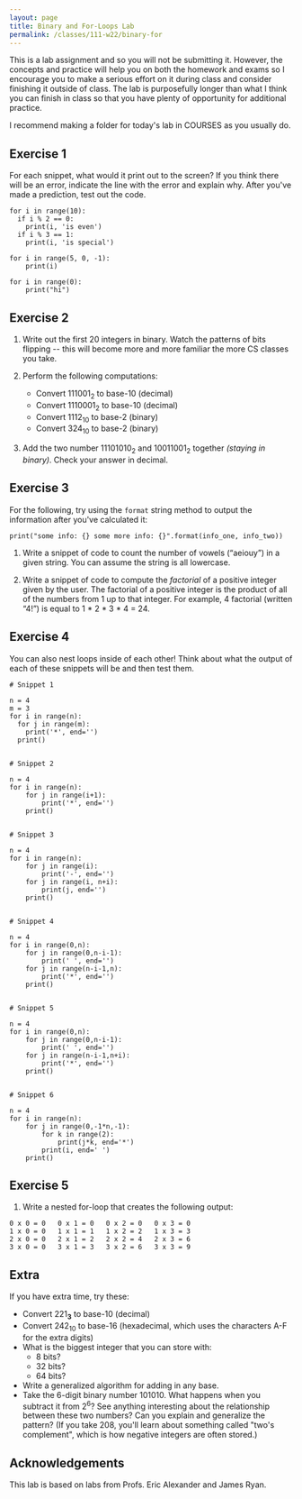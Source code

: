 ```yaml
---
layout: page
title: Binary and For-Loops Lab 
permalink: /classes/111-w22/binary-for
---
```


This is a lab assignment and so you will not be submitting it.
However, the concepts and practice will help you on both the homework and exams so I encourage you to make a serious effort on it during class and consider finishing it outside of class.
The lab is purposefully longer than what I think you can finish in class so that you have plenty of opportunity for additional practice.

I recommend making a folder for today's lab in COURSES as you usually do.

## Exercise 1
For each snippet, what would it print out to the screen? If you think there will be an error, indicate the line with the error and explain why.
After you've made a prediction, test out the code.

``` 
for i in range(10):  
  if i % 2 == 0:  
    print(i, 'is even')  
  if i % 3 == 1:  
    print(i, 'is special')
```


```
for i in range(5, 0, -1):
    print(i)
```

```
for i in range(0):
    print("hi")
```

## Exercise 2
1. Write out the first 20 integers in binary. Watch the patterns of bits flipping -- this will become more and more familiar the more CS classes you take.

2. Perform the following computations:

    * Convert 111001<sub>2</sub> to base-10 (decimal)
    * Convert 1110001<sub>2</sub> to base-10 (decimal)
    * Convert 1112<sub>10</sub> to base-2 (binary)
    * Convert 324<sub>10</sub> to base-2 (binary)

3. Add the two number 11101010<sub>2</sub> and 10011001<sub>2</sub> together *(staying in binary)*. Check your answer in decimal. 

## Exercise 3

For the following, try using the `format` string method to output the information after you've calculated it:
```
print("some info: {} some more info: {}".format(info_one, info_two))
```

1. Write a snippet of code to count the number of vowels (“aeiouy”) in a given string. You can assume the string is all lowercase.

2. Write a snippet of code to compute the *factorial* of a positive integer given by the user. The factorial of a positive integer is the product of all of the numbers from 1 up to that integer. For example, 4 factorial (written “4!”) is equal to 1 * 2 * 3 * 4 = 24.


## Exercise 4
You can also nest loops inside of each other!
Think about what the output of each of these snippets will be and then test them.

```
# Snippet 1

n = 4
m = 3
for i in range(n):
  for j in range(m):
    print('*', end='')
  print()


# Snippet 2

n = 4
for i in range(n):
    for j in range(i+1):
        print('*', end='')
    print()


# Snippet 3

n = 4
for i in range(n):
    for j in range(i):
        print('-', end='')
    for j in range(i, n+i):
        print(j, end='')
    print()


# Snippet 4

n = 4
for i in range(0,n):
    for j in range(0,n-i-1):
        print(' ', end='')
    for j in range(n-i-1,n):
        print('*', end='')
    print()


# Snippet 5

n = 4
for i in range(0,n):
    for j in range(0,n-i-1):
        print(' ', end='')
    for j in range(n-i-1,n+i):
        print('*', end='')
    print()


# Snippet 6

n = 4
for i in range(n):
    for j in range(0,-1*n,-1):
        for k in range(2):
            print(j*k, end='*')
        print(i, end=' ')
    print()
```

## Exercise 5

1. Write a nested for-loop that creates the following output:
```
0 x 0 = 0   0 x 1 = 0   0 x 2 = 0   0 x 3 = 0
1 x 0 = 0   1 x 1 = 1   1 x 2 = 2   1 x 3 = 3
2 x 0 = 0   2 x 1 = 2   2 x 2 = 4   2 x 3 = 6
3 x 0 = 0   3 x 1 = 3   3 x 2 = 6   3 x 3 = 9
```


## Extra
If you have extra time, try these:

* Convert 221<sub>**3**</sub> to base-10 (decimal)
* Convert 242<sub>10</sub> to base-16 (hexadecimal, which uses the characters A-F for the extra digits)
* What is the biggest integer that you can store with:
    * 8 bits?
    * 32 bits?
    * 64 bits?
* Write a generalized algorithm for adding in any base.
* Take the 6-digit binary number 101010. What happens when you subtract it from 2<sup>6</sup>? See anything interesting about the relationship between these two numbers? Can you explain and generalize the pattern? (If you take 208, you'll learn about something called "two's complement", which is how negative integers are often stored.)

## Acknowledgements
This lab is based on labs from Profs. Eric Alexander and James Ryan.